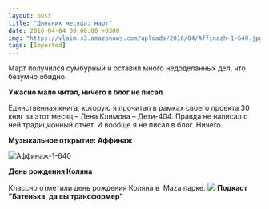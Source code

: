 ```yaml
---
layout: post
title: "Дневник месяца: март"
date: 2016-04-04 00:00:00 +0300
img: "https://vlaim.s3.amazonaws.com/uploads/2016/04/Affinazh-1-640.jpg"
tags: [Imported]
---
```


Март получился сумбурный и оставил много недоделанных дел, что безумно обидно.

**Ужасно мало читал, ничего в блог не писал**

Единственная книга, которую я прочитал в рамках своего проекта 30 книг за этот месяц – Лена Климова – Дети-404\. Правда не написал о ней традиционный отчет. И вообще я не писал в блог. Ничего.

**Музыкальное открытие: Аффинаж**

![Аффинаж-1-640](Affinazh-1-640.jpg)

**День рождения Коляна**

Классно отметили день рождения Коляна в  Maza парке.
![](11349418_983945034992382_318837333_n.jpg?ig_cache_key=MTIwMDE3NjgwNTMxMDExMDA3Ng%3D%3D.2)
**Подкаст "Батенька, да вы трансформер"**